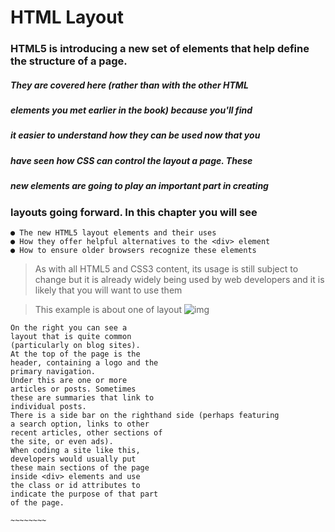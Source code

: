 # HTML Layout


### HTML5 is introducing a new set of elements that help define the structure of a page.
##### They are covered here (rather than with the other HTML
##### elements you met earlier in the book) because you'll find
##### it easier to understand how they can be used now that you
##### have seen how CSS can control the layout a page. These
##### new elements are going to play an important part in creating 


### layouts going forward. In this chapter you will see
~~~~~~
● The new HTML5 layout elements and their uses
● How they offer helpful alternatives to the <div> element
● How to ensure older browsers recognize these elements
~~~~~~~~

>As with all HTML5 and CSS3 content, its usage is still
> subject to change but it is already widely being used by web
>developers and it is likely that you will want to use them


>This example is about one of layout
![img](https://www.researchgate.net/profile/Juha-Tuominen/publication/224753609/figure/fig1/AS:302807312814106@1449206298006/Example-HTML-layout.png)

~~~~~~~~~
On the right you can see a
layout that is quite common
(particularly on blog sites).
At the top of the page is the
header, containing a logo and the
primary navigation.
Under this are one or more
articles or posts. Sometimes
these are summaries that link to
individual posts.
There is a side bar on the righthand side (perhaps featuring
a search option, links to other
recent articles, other sections of
the site, or even ads).
When coding a site like this,
developers would usually put
these main sections of the page
inside <div> elements and use
the class or id attributes to
indicate the purpose of that part
of the page.

~~~~~~~~


